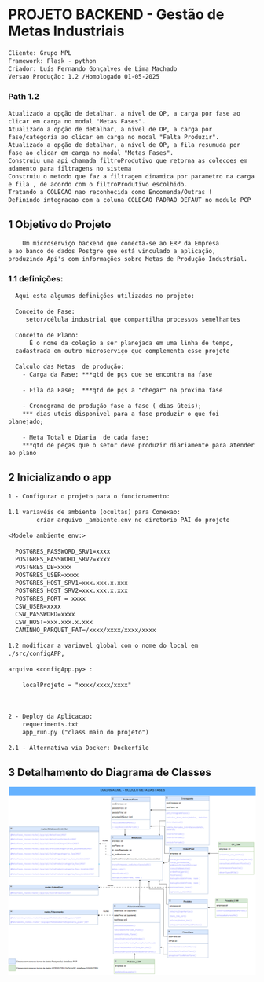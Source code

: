 # PROJETO BACKEND - Gestão de Metas Industriais 
    Cliente: Grupo MPL
    Framework: Flask - python
    Criador: Luís Fernando Gonçalves de Lima Machado
    Versao Produção: 1.2 /Homologado 01-05-2025

### Path 1.2
    Atualizado a opção de detalhar, a nivel de OP, a carga por fase ao clicar em carga no modal "Metas Fases".
    Atualizado a opção de detalhar, a nivel de OP, a carga por fase/categoria ao clicar em carga no modal "Falta Produzir".
    Atualizado a opção de detalhar, a nivel de OP, a fila resumuda por fase ao clicar em carga no modal "Metas Fases".
    Construiu uma api chamada filtroProdutivo que retorna as colecoes em adamento para filtragens no sistema 
    Construiu o metodo que faz a filtragem dinamica por parametro na carga e fila , de acordo com o filtroProdutivo escolhido.
    Tratando a COLECAO nao reconhecida como Encomenda/Outras !
    Definindo integracao com a coluna COLECAO PADRAO DEFAUT no modulo PCP



## 1 Objetivo do Projeto
    
        Um microserviço backend que conecta-se ao ERP da Empresa 
    e ao banco de dados Postgre que está vinculado a aplicação, 
    produzindo Api's com informações sobre Metas de Produção Industrial.
### 1.1 definições:
      
      Aqui esta algumas definições utilizadas no projeto:
      
      Conceito de Fase:
         setor/célula industrial que compartilha processos semelhantes

      Conceito de Plano: 
          É o nome da coleção a ser planejada em uma linha de tempo,
      cadastrada em outro microserviço que complementa esse projeto
  
      Calculo das Metas  de produção:
        - Carga da Fase; ***qtd de pçs que se encontra na fase

        - Fila da Fase;  ***qtd de pçs a "chegar" na proxima fase

        - Cronograma de produção fase a fase ( dias úteis); 
        *** dias uteis disponivel para a fase produzir o que foi planejado;

        - Meta Total e Diaria  de cada fase; 
        ***qtd de peças que o setor deve produzir diariamente para atender ao plano
  

## 2 Inicializando o app
    
    1 - Configurar o projeto para o funcionamento: 
        
    1.1 variavéis de ambiente (ocultas) para Conexao: 
            criar arquivo _ambiente.env no diretorio PAI do projeto
    
    <Modelo ambiente_env:>

      POSTGRES_PASSWORD_SRV1=xxxx
      POSTGRES_PASSWORD_SRV2=xxxx
      POSTGRES_DB=xxxx
      POSTGRES_USER=xxxx
      POSTGRES_HOST_SRV1=xxx.xxx.x.xxx
      POSTGRES_HOST_SRV2=xxx.xxx.x.xxx
      POSTGRES_PORT = xxxx
      CSW_USER=xxxx
      CSW_PASSWORD=xxxx
      CSW_HOST=xxx.xxx.x.xxx
      CAMINHO_PARQUET_FAT=/xxxx/xxxx/xxxx/xxxx

    1.2 modificar a variavel global com o nome do local em ./src/configAPP,
    
    arquivo <configApp.py> :
        
        localProjeto = "xxxx/xxxx/xxxx"
    
    
        
    2 - Deploy da Aplicacao: 
        requeriments.txt
        app_run.py ("class main do projeto")
    
    2.1 - Alternativa via Docker: Dockerfile 
    

## 3 Detalhamento do Diagrama de Classes

![Diagrama de Classes](docsProject/ModeloUML_ModuloGestaoMetas.png)


